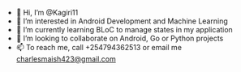 - 👋 Hi, I’m @Kagiri11
- 👀 I’m interested in Android Development and Machine Learning 
- 🌱 I’m currently learning BLoC to manage states in my application
- 💞️ I’m looking to collaborate on Android, Go or Python projects
- 📫 To reach me, call +254794362513 or email me charlesmaish423@gmail.com

<!---
Kagiri11/Kagiri11 is a ✨ special ✨ repository because its `README.md` (this file) appears on your GitHub profile.
You can click the Preview link to take a look at your changes.
--->
